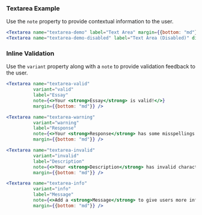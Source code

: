 ### Textarea Example

Use the `note` property to provide contextual information to the user.

```jsx
<Textarea name="textarea-demo" label="Text Area" margin={{bottom: "md"}} />
<Textarea name="textarea-demo-disabled" label="Text Area (Disabled)" disabled />
```

### Inline Validation 

Use the `variant` property along with a `note` to provide validation feedback to the user.

```jsx
<Textarea name="textarea-valid" 
          variant="valid" 
          label="Essay" 
          note={<>Your <strong>Essay</strong> is valid!</>} 
          margin={{bottom: "md"}} />

<Textarea name="textarea-warning" 
          variant="warning" 
          label="Response" 
          note={<>Your <strong>Response</strong> has some misspellings!</>} 
          margin={{bottom: "md"}} />

<Textarea name="textarea-invalid" 
          variant="invalid" 
          label="Description" 
          note={<>Your <strong>Description</strong> has invalid characters.</>} 
          margin={{bottom: "md"}} />

<Textarea name="textarea-info" 
          variant="info"
          label="Message" 
          note={<>Add a <strong>Message</strong> to give users more information.</>} 
          margin={{bottom: "md"}} />
```
